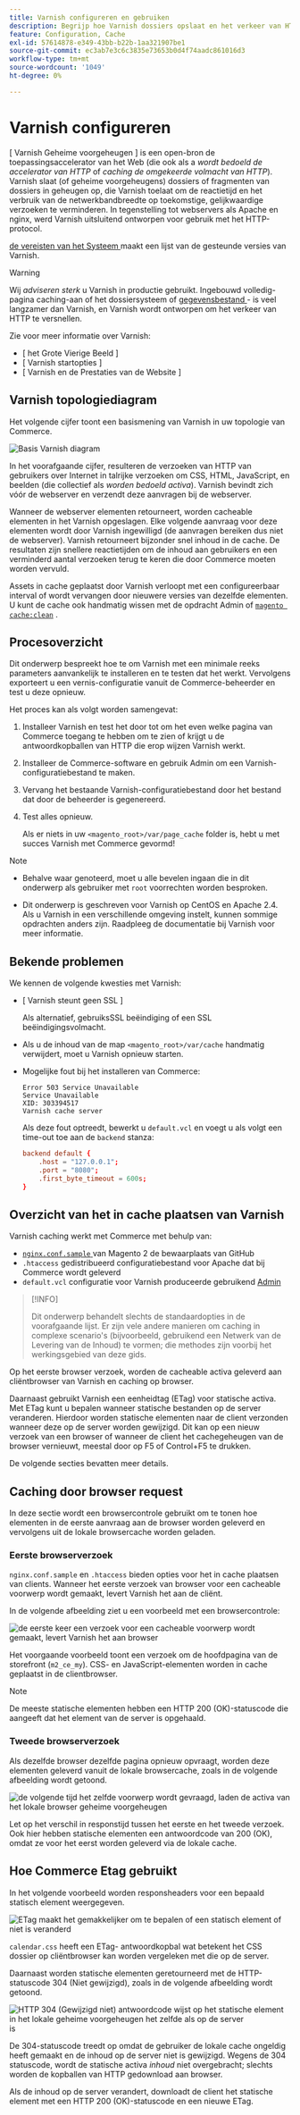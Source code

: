 ```yaml
---
title: Varnish configureren en gebruiken
description: Begrijp hoe Varnish dossiers opslaat en het verkeer van HTTP verbetert.
feature: Configuration, Cache
exl-id: 57614878-e349-43bb-b22b-1aa321907be1
source-git-commit: ec3ab7e3c6c3835e73653b0d4f74aadc861016d3
workflow-type: tm+mt
source-wordcount: '1049'
ht-degree: 0%

---
```


# Varnish configureren

[ Varnish Geheime voorgeheugen ] is een open-bron de toepassingsaccelerator van het Web (die ook als a _wordt bedoeld de accelerator van HTTP_ of _caching de omgekeerde volmacht van HTTP_). Varnish slaat (of geheime voorgeheugens) dossiers of fragmenten van dossiers in geheugen op, die Varnish toelaat om de reactietijd en het verbruik van de netwerkbandbreedte op toekomstige, gelijkwaardige verzoeken te verminderen. In tegenstelling tot webservers als Apache en nginx, werd Varnish uitsluitend ontworpen voor gebruik met het HTTP-protocol.

[ de vereisten van het Systeem ](../../installation/system-requirements.md) maakt een lijst van de gesteunde versies van Varnish.

>[!WARNING]
>
>Wij _adviseren sterk_ u Varnish in productie gebruikt. Ingebouwd volledig-pagina caching-aan of het dossiersysteem of [ gegevensbestand ](https://developer.adobe.com/commerce/php/development/cache/partial/database-caching/) - is veel langzamer dan Varnish, en Varnish wordt ontworpen om het verkeer van HTTP te versnellen.

Zie voor meer informatie over Varnish:

- [ het Grote Vierige Beeld ]
- [ Varnish startopties ]
- [ Varnish en de Prestaties van de Website ]

## Varnish topologiediagram

Het volgende cijfer toont een basismening van Varnish in uw topologie van Commerce.

![ Basis Varnish diagram ](../../assets/configuration/varnish-basic.png)

In het voorafgaande cijfer, resulteren de verzoeken van HTTP van gebruikers over Internet in talrijke verzoeken om CSS, HTML, JavaScript, en beelden (die collectief als _worden bedoeld activa_). Varnish bevindt zich vóór de webserver en verzendt deze aanvragen bij de webserver.

Wanneer de webserver elementen retourneert, worden cacheable elementen in het Varnish opgeslagen. Elke volgende aanvraag voor deze elementen wordt door Varnish ingewilligd (de aanvragen bereiken dus niet de webserver). Varnish retourneert bijzonder snel inhoud in de cache. De resultaten zijn snellere reactietijden om de inhoud aan gebruikers en een verminderd aantal verzoeken terug te keren die door Commerce moeten worden vervuld.

Assets in cache geplaatst door Varnish verloopt met een configureerbaar interval of wordt vervangen door nieuwere versies van dezelfde elementen. U kunt de cache ook handmatig wissen met de opdracht Admin of [`magento cache:clean`](../cli/manage-cache.md#clean-and-flush-cache-types) .

## Procesoverzicht

Dit onderwerp bespreekt hoe te om Varnish met een minimale reeks parameters aanvankelijk te installeren en te testen dat het werkt. Vervolgens exporteert u een vernis-configuratie vanuit de Commerce-beheerder en test u deze opnieuw.

Het proces kan als volgt worden samengevat:

1. Installeer Varnish en test het door tot om het even welke pagina van Commerce toegang te hebben om te zien of krijgt u de antwoordkopballen van HTTP die erop wijzen Varnish werkt.
1. Installeer de Commerce-software en gebruik Admin om een Varnish-configuratiebestand te maken.
1. Vervang het bestaande Varnish-configuratiebestand door het bestand dat door de beheerder is gegenereerd.
1. Test alles opnieuw.

   Als er niets in uw `<magento_root>/var/page_cache` folder is, hebt u met succes Varnish met Commerce gevormd!

>[!NOTE]
>
>- Behalve waar genoteerd, moet u alle bevelen ingaan die in dit onderwerp als gebruiker met `root` voorrechten worden besproken.
>
>- Dit onderwerp is geschreven voor Varnish op CentOS en Apache 2.4. Als u Varnish in een verschillende omgeving instelt, kunnen sommige opdrachten anders zijn. Raadpleeg de documentatie bij Varnish voor meer informatie.

## Bekende problemen

We kennen de volgende kwesties met Varnish:

- [ Varnish steunt geen SSL ]

  Als alternatief, gebruiksSSL beëindiging of een SSL beëindigingsvolmacht.

- Als u de inhoud van de map `<magento_root>/var/cache` handmatig verwijdert, moet u Varnish opnieuw starten.

- Mogelijke fout bij het installeren van Commerce:

  ```terminal
  Error 503 Service Unavailable
  Service Unavailable
  XID: 303394517
  Varnish cache server
  ```

  Als deze fout optreedt, bewerkt u `default.vcl` en voegt u als volgt een time-out toe aan de `backend` stanza:

  ```conf
  backend default {
      .host = "127.0.0.1";
      .port = "8080";
      .first_byte_timeout = 600s;
  }
  ```

## Overzicht van het in cache plaatsen van Varnish

Varnish caching werkt met Commerce met behulp van:

- [`nginx.conf.sample` ](https://github.com/magento/magento2/blob/2.4/nginx.conf.sample) van Magento 2 de bewaarplaats van GitHub
- `.htaccess` gedistribueerd configuratiebestand voor Apache dat bij Commerce wordt geleverd
- `default.vcl` configuratie voor Varnish produceerde gebruikend [ Admin ](../cache/configure-varnish-commerce.md)

>[!INFO]
>
>Dit onderwerp behandelt slechts de standaardopties in de voorafgaande lijst. Er zijn vele andere manieren om caching in complexe scenario&#39;s (bijvoorbeeld, gebruikend een Netwerk van de Levering van de Inhoud) te vormen; die methodes zijn voorbij het werkingsgebied van deze gids.

Op het eerste browser verzoek, worden de cacheable activa geleverd aan cliëntbrowser van Varnish en caching op browser.

Daarnaast gebruikt Varnish een eenheidtag (ETag) voor statische activa. Met ETag kunt u bepalen wanneer statische bestanden op de server veranderen. Hierdoor worden statische elementen naar de client verzonden wanneer deze op de server worden gewijzigd. Dit kan op een nieuw verzoek van een browser of wanneer de client het cachegeheugen van de browser vernieuwt, meestal door op F5 of Control+F5 te drukken.

De volgende secties bevatten meer details.

## Caching door browser request

In deze sectie wordt een browsercontrole gebruikt om te tonen hoe elementen in de eerste aanvraag aan de browser worden geleverd en vervolgens uit de lokale browsercache worden geladen.

### Eerste browserverzoek

`nginx.conf.sample` en `.htaccess` bieden opties voor het in cache plaatsen van clients. Wanneer het eerste verzoek van browser voor een cacheable voorwerp wordt gemaakt, levert Varnish het aan de cliënt.

In de volgende afbeelding ziet u een voorbeeld met een browsercontrole:

![ de eerste keer een verzoek voor een cacheable voorwerp wordt gemaakt, levert Varnish het aan browser ](../../assets/configuration/varnish-apache-first-visit.png)

Het voorgaande voorbeeld toont een verzoek om de hoofdpagina van de storefront (`m2_ce_my`). CSS- en JavaScript-elementen worden in cache geplaatst in de clientbrowser.

>[!NOTE]
>
>De meeste statische elementen hebben een HTTP 200 (OK)-statuscode die aangeeft dat het element van de server is opgehaald.

### Tweede browserverzoek

Als dezelfde browser dezelfde pagina opnieuw opvraagt, worden deze elementen geleverd vanuit de lokale browsercache, zoals in de volgende afbeelding wordt getoond.

![ de volgende tijd het zelfde voorwerp wordt gevraagd, laden de activa van het lokale browser geheime voorgeheugen ](../../assets/configuration/varnish-apache-second-visit.png)

Let op het verschil in responstijd tussen het eerste en het tweede verzoek. Ook hier hebben statische elementen een antwoordcode van 200 (OK), omdat ze voor het eerst worden geleverd via de lokale cache.

## Hoe Commerce Etag gebruikt

In het volgende voorbeeld worden responsheaders voor een bepaald statisch element weergegeven.

![ ETag maakt het gemakkelijker om te bepalen of een statisch element of niet is veranderd ](../../assets/configuration/varnish-etag.png)

`calendar.css` heeft een ETag- antwoordkopbal wat betekent het CSS dossier op cliëntbrowser kan worden vergeleken met die op de server.

Daarnaast worden statische elementen geretourneerd met de HTTP-statuscode 304 (Niet gewijzigd), zoals in de volgende afbeelding wordt getoond.

![ HTTP 304 (Gewijzigd niet) antwoordcode wijst op het statische element in het lokale geheime voorgeheugen het zelfde als op de server ](../../assets/configuration/varnish-304.png) is

De 304-statuscode treedt op omdat de gebruiker de lokale cache ongeldig heeft gemaakt en de inhoud op de server niet is gewijzigd. Wegens de 304 statuscode, wordt de statische activa _inhoud_ niet overgebracht; slechts worden de kopballen van HTTP gedownload aan browser.

Als de inhoud op de server verandert, downloadt de client het statische element met een HTTP 200 (OK)-statuscode en een nieuwe ETag.

<!-- Link Definitions -->

[De Big Varnish Picture]: https://www.varnish-cache.org/docs/trunk/users-guide/intro.html
[Varnish Cache]: https://varnish-cache.org
[Opstartopties vervagen]: https://www.varnish-cache.org/docs/trunk/reference/varnishd.html#ref-varnishd-options
[Vernish en Websites]: https://www.varnish-cache.org/docs/trunk/users-guide/performance.html#users-performance
[Varnish ondersteunt SSL niet]: https://www.varnish-cache.org/docs/3.0/phk/ssl.html
